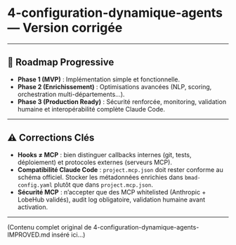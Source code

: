 # 4-configuration-dynamique-agents — Version corrigée

---

## 🚀 Roadmap Progressive

- **Phase 1 (MVP)** : Implémentation simple et fonctionnelle.
- **Phase 2 (Enrichissement)** : Optimisations avancées (NLP, scoring, orchestration multi-départements...).
- **Phase 3 (Production Ready)** : Sécurité renforcée, monitoring, validation humaine et interopérabilité complète Claude Code.

---

## ⚠️ Corrections Clés

- **Hooks ≠ MCP** : bien distinguer callbacks internes (git, tests, déploiement) et protocoles externes (serveurs MCP).
- **Compatibilité Claude Code** : `project.mcp.json` doit rester conforme au schéma officiel. Stocker les métadonnées enrichies dans `bmad-config.yaml` plutôt que dans `project.mcp.json`.
- **Sécurité MCP** : n’accepter que des MCP whitelisted (Anthropic + LobeHub validés), audit log obligatoire, validation humaine avant activation.

---

(Contenu complet original de 4-configuration-dynamique-agents-IMPROVED.md inséré ici...)
